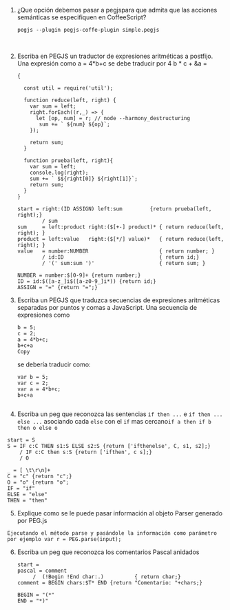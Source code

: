 1. ¿Que opción debemos pasar a pegjspara que admita que las acciones semánticas se especifiquen en CoffeeScript?

   ````
   pegjs --plugin pegjs-coffe-plugin simple.pegjs
   ````

   ​

2. Escriba en PEGJS un traductor de expresiones aritméticas a postfijo. Una expresión como a = 4*b+c se debe traducir por 4 b * c + &a =

   ````
   {  

     const util = require('util');

     function reduce(left, right) {
       var sum = left;
       right.forEach((r,_) => {
         let [op, num] = r; // node --harmony_destructuring
          sum += ` ${num} ${op}`;
       });
     
       return sum;
     }
     
     function prueba(left, right){
       var sum = left;
       console.log(right);
       sum += ` $${right[0]} ${right[1]}`;
       return sum;
     }
   }

   start = right:(ID ASSIGN) left:sum         {return prueba(left, right);}            
           / sum
   sum     = left:product right:($[+-] product)* { return reduce(left, right); }
   product = left:value   right:($[*/] value)*   { return reduce(left, right); }
   value   = number:NUMBER                       { return number; }
           / id:ID                               { return id;}
           / '(' sum:sum ')'                     { return sum; }

   NUMBER = number:$[0-9]+ {return number;}
   ID = id:$([a-z_]i$([a-z0-9_]i*)) {return id;}
   ASSIGN = "=" {return "=";}
   ````

3. Escriba un PEGJS que traduzca secuencias de expresiones aritméticas separadas por puntos y comas a JavaScript. Una secuencia de expresiones como

   ```
   b = 5;
   c = 2;
   a = 4*b+c;
   b+c+a
   Copy
   ```

   se debería traducir como:

   ```
   var b = 5;
   var c = 2;
   var a = 4*b+c;
   b+c+a
   ```

   ````

   ````

4. Escriba un peg que reconozca las sentencias `if then ...` e `if then ... else ...` asociando cada `else` con el `if` mas cercano`if a then if b then o else o`

````
start = S
S = IF c:C THEN s1:S ELSE s2:S {return ['ifthenelse', C, s1, s2];}
	/ IF c:C then s:S {return ['ifthen', c s];}
	/ O

_ = [ \t\r\n]+
C = "c" {return "c";}
O = "o" {return "o";
IF = "if"
ELSE = "else"
THEN = "then"
````

5. Explique como se le puede pasar información al objeto Parser generado por PEG.js

````
Ejecutando el método parse y pasándole la información como parámetro
por ejemplo var r = PEG.parse(input);
````

6. Escriba un peg que reconozca los comentarios Pascal anidados

   ````
   start = 
   pascal = comment
   		/  (!Begin !End char:.)          { return char;}
   comment = BEGIN chars:$T* END {return "Comentario: "+chars;}

   BEGIN = "(*"
   END = "*)"
   ````

   ​
